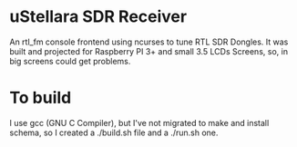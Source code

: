 # uStellara SDR Receiver
An rtl_fm console frontend using ncurses to tune RTL SDR Dongles. 
It was built and projected for Raspberry PI 3+ and small 3.5 LCDs Screens,
so, in big screens could get problems.

# To build
I use gcc (GNU C Compiler), but I've not migrated to make and install schema, so I created a ./build.sh file and a ./run.sh one.


